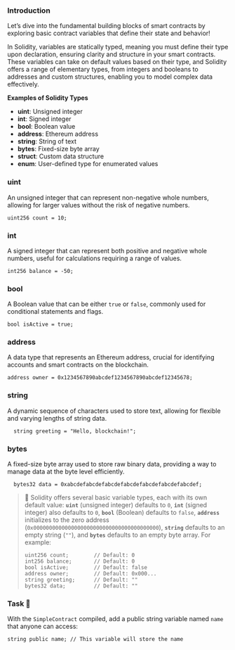 ### Introduction

Let’s dive into the fundamental building blocks of smart contracts by exploring basic contract variables that define their state and behavior!

In Solidity, variables are statically typed, meaning you must define their type upon declaration, ensuring clarity and structure in your smart contracts. These variables can take on default values based on their type, and Solidity offers a range of elementary types, from integers and booleans to addresses and custom structures, enabling you to model complex data effectively.

**Examples of Solidity Types**

-   **uint**: Unsigned integer
-   **int**: Signed integer
-   **bool**: Boolean value
-   **address**: Ethereum address
-   **string**: String of text
-   **bytes**: Fixed-size byte array
-   **struct**: Custom data structure
-   **enum**: User-defined type for enumerated values

### uint

An unsigned integer that can represent non-negative whole numbers, allowing for larger values without the risk of negative numbers.  

  ```solidity
  uint256 count = 10; 
  ```

### int

A signed integer that can represent both positive and negative whole numbers, useful for calculations requiring a range of values. 

  ```solidity
  int256 balance = -50; 
  ```

### bool
A Boolean value that can be either `true` or `false`, commonly used for conditional statements and flags.

  ```solidity
  bool isActive = true; 
  ```

### address

A data type that represents an Ethereum address, crucial for identifying accounts and smart contracts on the blockchain. 

  ```solidity
  address owner = 0x1234567890abcdef1234567890abcdef12345678; 
  ```

### string

A dynamic sequence of characters used to store text, allowing for flexible and varying lengths of string data.  

```solidity
  string greeting = "Hello, blockchain!"; 
  ```

### bytes

A fixed-size byte array used to store raw binary data, providing a way to manage data at the byte level efficiently.

```solidity
  bytes32 data = 0xabcdefabcdefabcdefabcdefabcdefabcdefabcdef; 
  ```

> 👀 Solidity offers several basic variable types, each with its own default value: **`uint`** (unsigned integer) defaults to `0`, **`int`** (signed integer) also defaults to `0`, **`bool`** (Boolean) defaults to `false`, **`address`** initializes to the zero address (`0x0000000000000000000000000000000000000000`), **`string`** defaults to an empty string (`""`), and **`bytes`** defaults to an empty byte array. For example:
> ```solidity
> uint256 count;        // Default: 0
> int256 balance;       // Default: 0
> bool isActive;        // Default: false
> address owner;        // Default: 0x000...
> string greeting;      // Default: ""
> bytes32 data;         // Default: ""
> ```

### Task 📝

With the `SimpleContract` compiled, add a public string variable named `name` that anyone can access:

```solidity
string public name; // This variable will store the name
```